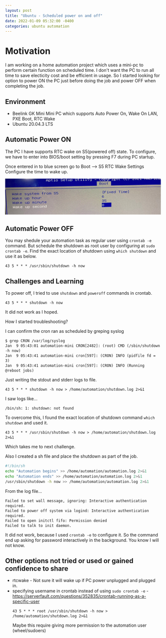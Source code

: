 ```yaml
---
layout: post
title: "Ubuntu - Scheduled power on and off"
date: 2022-01-09 05:32:00 -0400
categories: ubuntu automation
---
```


# Motivation
I am working on a home automation project which uses a mini-pc to perform certain function on scheduled time. I don't want the PC to run all time to save electicity cost and be efficient in usage. So I started looking for option to power ON the PC just before doing the job and power OFF when completing the job.

## Environment
- Beelink GK Mini Mini PC which supports Auto Power On, Wake On LAN, PXE Boot, RTC Wake
- Ubuntu 20.04.3 LTS

## Automatic Power ON
The PC I have supports RTC wake on S5(powered off) state.
To configure, we have to enter into BIOS/boot setting by pressing F7 during PC startup.

Once entered in to blue screen go to Boot --> S5 RTC Wake Settings
Configure the time to wake up.

<img src="/assets/images/ubutu-wakeup.jpg">

## Automatic Power OFF
You may shedule your automation task as regular user using `crontab -e` command.
But schedule the shutdown as root user by configuring at `sudo crontab -e`.
Find the exact location of shutdown using `which shutdown` and use it as below.
```
43 5 * * * /usr/sbin/shutdown -h now
```


## Challenges and Learning
To power off, I tried to use `shutdown` and `poweroff` commands in crontab.
```
43 5 * * * shutdown -h now
```
It did not work as I hoped.

How I started troubleshooting?

I can confirm the cron ran as scheduled by greping syslog
```
$ grep CRON /var/log/syslog
Jan  9 05:43:01 automation-mini CRON[2482]: (root) CMD (/sbin/shutdown -h now)
Jan  9 05:43:41 automation-mini cron[597]: (CRON) INFO (pidfile fd = 3)
Jan  9 05:43:41 automation-mini cron[597]: (CRON) INFO (Running @reboot jobs)
```

Just writing the stdout and stderr logs to file.
```
43 5 * * * shutdown -h now > /home/automation/shutdown.log 2>&1
```

I saw logs like...
```
/bin/sh: 1: shutdown: not found
```
To  overcome this, I found the exact location of shutdown command `which shutdown` and used it.

```
43 5 * * * /usr/sbin/shutdown -h now > /home/automation/shutdown.log 2>&1
```
Which takes me to next challenge.

Also I created a sh file and place the shutdown as part of the job.
```automation.sh 
#!/bin/sh
echo "Automation begins" >> /home/automation/automation.log 2>&1
echo "Automation ends" >> /home/automation/automation.log 2>&1
/usr/sbin/shutdown -h now >> /home/automation/automation.log 2>&1
```

From the log file...
```
Failed to set wall message, ignoring: Interactive authentication required.
Failed to power off system via logind: Interactive authentication required.
Failed to open initctl fifo: Permission denied
Failed to talk to init daemon.
```

It did not work, because I used `crontab -e` to configure it. So the command end up asking for password interactively in the background. You know I will not know.




## Other options not tried or used or gained confidence to share
- rtcwake - Not sure it will wake up if PC power unplugged and plugged in.
- specifying username in crontab instead of using `sudo crontab -e` - https://serverfault.com/questions/352835/crontab-running-as-a-specific-user
    ```
    43 5 * * * root /usr/sbin/shutdown -h now > /home/automation/shutdown.log 2>&1
    ```
    Maybe this require giving more permission to the automation user (wheel/sudoers)

